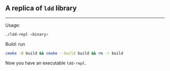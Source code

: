 ## A replica of `ldd` library
---
Usage:
```bash
./ldd-repl <binary>
```
Build: run
```bash
cmake -B build && cmake --build build && rm -r build
```
Now you have an executable `ldd-repl`.
